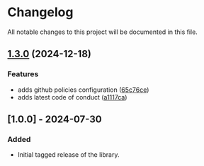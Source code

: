 # Changelog

All notable changes to this project will be documented in this file.

## [1.3.0](https://github.com/microsoft/kiota-bundle-go/compare/v1.2.1...v1.3.0) (2024-12-18)


### Features

* adds github policies configuration ([65c76ce](https://github.com/microsoft/kiota-bundle-go/commit/65c76ce612422a09833d7f2dfb7c4fccdeac3901))
* adds latest code of conduct ([a1117ca](https://github.com/microsoft/kiota-bundle-go/commit/a1117ca7e7386d5b909eb891d92757e5645b29b1))

## [1.0.0] - 2024-07-30

### Added

- Initial tagged release of the library.
